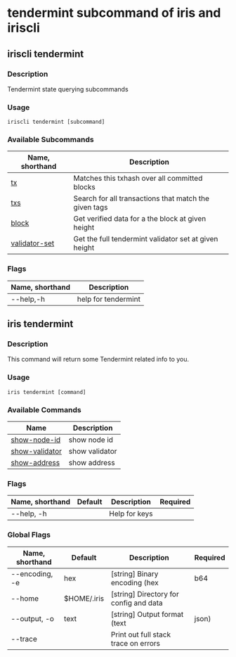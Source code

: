 # tendermint subcommand of iris and iriscli

## iriscli tendermint

### Description

Tendermint state querying subcommands

### Usage

```
iriscli tendermint [subcommand]
```

### Available Subcommands

| Name, shorthand | Description        |
| --------------- | -------------------------- |
| [tx](tx.md)     |  Matches this txhash over all committed blocks           |  
| [txs](txs.md)   | Search for all transactions that match the given tags  |                            
| [block](block.md)| 	Get verified data for a the block at given height    |   
| [validator-set](validator-set.md) | Get the full tendermint validator set at given height  |   

### Flags

|Name, shorthand|Description|
|---			|---		|
|--help,-h		|help for tendermint|


## iris tendermint

### Description

This command will return some Tendermint related info to you. 

### Usage

```shell
iris tendermint [command]
```

### Available Commands

| Name                    | Description                                                                                  |
| ----------------------- | -------------------------------------------------------------------------------------------- |
| [show-node-id](show-node-id.md) | show node id |
| [show-validator](show-validator.md) | show validator |
| [show-address](show-address.md) |     show address  |

### Flags

| Name, shorthand | Default | Description   | Required |
| --------------- | ------- | ------------- | -------- |
| --help, -h      |         | Help for keys |          |

### Global Flags

| Name, shorthand | Default        | Description                            | Required |
| --------------- | -------------- | -------------------------------------- | -------- |
| --encoding, -e  | hex            | [string] Binary encoding (hex|b64|btc) |          |
| --home          | $HOME/.iris    | [string] Directory for config and data |          |
| --output, -o    | text           | [string] Output format (text|json)     |          |
| --trace         |                | Print out full stack trace on errors   |          |
